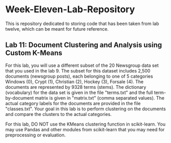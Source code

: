# Week-Eleven-Lab-Repository
This is repository dedicated to storing code that has been taken from lab twelve, which can be meant for future reference.

##  Lab 11: Document Clustering and Analysis using Custom K-Means
For this lab, you will use a different subset of the 20 Newsgroup data set that you used in the lab 9. The subset for this 
dataset includes 2,500 documents (newsgroup posts), each belonging to one of 5 categories Windows (0), Crypt (1), Christian (2), 
Hockey (3), Forsale (4). The documents are represented by 9328 terms (stems). The dictionary (vocabulary) for the data set is given in
the file "terms.txt" and the full term-by-document matrix is given in "matrix.txt" (comma separated values). The actual category 
labels for the documents are provided in the file "classes.txt". Your goal in this lab is to perform clustering on the documents and 
compare the clusters to the actual categories.

For this lab, DO NOT use the KMeans clustering function in scikit-learn. You may use Pandas and other modules from scikit-learn that 
you may need for preprocessing or evaluation.
